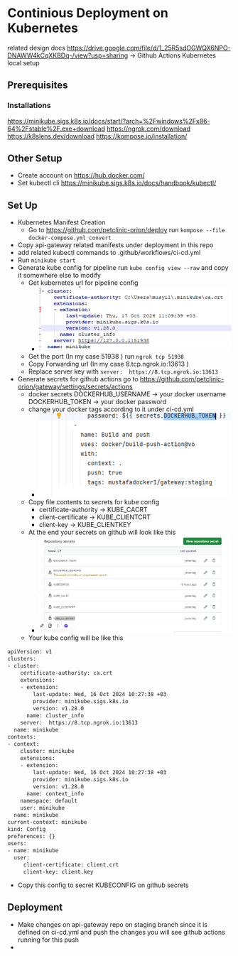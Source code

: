 # Continious Deployment on Kubernetes 
related design docs https://drive.google.com/file/d/1_25R5sdOGWQX6NPO-DNAWW4kCqXKBDq-/view?usp=sharing  -> Github Actions Kubernetes local setup 

##  Prerequisites 
### Installations 
https://minikube.sigs.k8s.io/docs/start/?arch=%2Fwindows%2Fx86-64%2Fstable%2F.exe+download
https://ngrok.com/download
https://k8slens.dev/download
https://kompose.io/installation/

## Other Setup 
* Create account on https://hub.docker.com/ 
* Set kubectl cli https://minikube.sigs.k8s.io/docs/handbook/kubectl/ 


##  Set Up 
* Kubernetes Manifest Creation 
  * Go to https://github.com/petclinic-orion/deploy  run `kompose --file docker-compose.yml convert`
* Copy api-gateway related manifests under deployment  in this repo 
* add related kubectl commands to .github/workflows/ci-cd.yml 
* Run `minikube start`
* Generate kube config for pipeline run  `kube config view --raw` and copy it somewhere else to modify
  * Get kubernetes url for pipeline config 
    * ![img.png](doc/img.png)
  * Get the port (In my case 51938 ) run `ngrok tcp 51938`
  * Copy Forwarding url (In my case 8.tcp.ngrok.io:13613 )
  * Replace server key with `server:  https://8.tcp.ngrok.io:13613`
* Generate secrets for github actions go to https://github.com/petclinic-orion/gateway/settings/secrets/actions 
  * docker secrets DOCKERHUB_USERNAME -> your docker username DOCKERHUB_TOKEN -> your docker password 
  * change your docker tags according to it under ci-cd.yml 
    * ![img.png](doc/img-2.png)
  * Copy file contents to secrets for kube config 
    * certificate-authority -> KUBE_CACRT 
    * client-certificate -> KUBE_CLIENTCRT 
    * client-key -> KUBE_CLIENTKEY 
  * At the end your secrets on github will look like this 
    * ![img_1.png](doc/img_1.png) 
  * Your kube config will be like this
``` 
apiVersion: v1
clusters:
- cluster:
    certificate-authority: ca.crt
    extensions:
    - extension:
        last-update: Wed, 16 Oct 2024 10:27:38 +03
        provider: minikube.sigs.k8s.io
        version: v1.28.0
      name: cluster_info
    server:  https://8.tcp.ngrok.io:13613
  name: minikube
contexts:
- context:
    cluster: minikube
    extensions:
    - extension:
        last-update: Wed, 16 Oct 2024 10:27:38 +03
        provider: minikube.sigs.k8s.io
        version: v1.28.0
      name: context_info
    namespace: default
    user: minikube
  name: minikube
current-context: minikube
kind: Config
preferences: {}
users:
- name: minikube
  user:
     client-certificate: client.crt
     client-key: client.key
```
  * Copy this config to secret KUBECONFIG on github secrets

##  Deployment 
* Make changes on api-gateway repo on staging branch since it is defined on ci-cd.yml and push the changes you will see github actions running for this push 
* 

  
